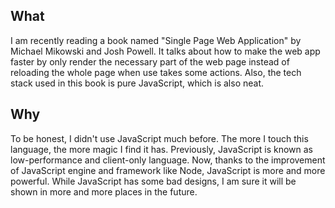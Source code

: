 ## What
I am recently reading a book named "Single Page Web Application" by  Michael Mikowski and Josh Powell. It talks about how to make the web app faster by only render the necessary part of the web page instead of reloading the whole page when use takes some actions. Also, the tech stack used in this book is pure JavaScript, which is also neat.  

## Why
To be honest, I didn't use JavaScript much before. The more I touch this language, the more magic I find it has. Previously, JavaScript is known as low-performance and client-only language. Now, thanks to the improvement of JavaScript engine and framework like Node, JavaScript is more and more powerful. While JavaScript has some bad designs, I am sure it will be shown in more and more places in the future. 